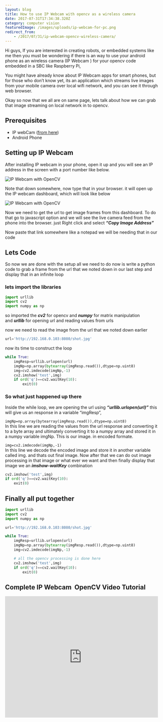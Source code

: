 ```yaml
---
layout: blog
title: How to use IP Webcam with opencv as a wireless camera
date: 2017-07-31T17:34:38.320Z
category: computer vision
featuredImage: /images/uploads/ip-webcam-for-pc.png
redirect_from:
    - /2017/07/31/ip-webcam-opencv-wireless-camera/
---
```


Hi guys, If you are interested in creating robots, or embedded systems like me then you must be wondering if there is an way to use your android phone as an wireless camera (IP Webcam ) for your opencv code embedded in a SBC like Raspberry Pi,

You might have already know about IP Webcam apps for smart phones, but for those who don’t know yet, its an application which streams live images from your mobile camera over local wifi network, and you can see it through web browser.

Okay so now that we all are on same page, lets talk about how we can grab that image streaming on local network in to opencv.

## Prerequisites

-   IP webCam ([from here](https://web.archive.org/web/20201125054759/https://play.google.com/store/apps/details?id=com.pas.webcam&hl=en))
-   Android Phone

## Setting up IP Webcam

After installing IP webcam in your phone, open it up and you will see an IP address in the screen with a port number like below.[](https://web.archive.org/web/20201125054759/https://i2.wp.com/142.93.251.188/wp-content/uploads/2017/07/IP-webcam-android-3.png)

![IP Webcam with OpenCV﻿](/images/uploads/unnamed.webp)

Note that down somewhere, now type that in your browser. it will open up the IP webcam dashboard, which will look like below

![IP Webcam with OpenCV﻿](/images/uploads/unnamed-1-.webp)

Now we need to get the url to get image frames from this dashboard. To do that go to javascript option and we will see the live camera feed from the phone into the browser. just Right click and select **_“Copy Image Address”_**

[](https://web.archive.org/web/20201125054759/https://i2.wp.com/142.93.251.188/wp-content/uploads/2017/07/Screen-Shot-2017-07-30-at-10.30.21-PM.png)

Now paste that link somewhere like a notepad we will be needing that in our code

## Lets Code

So now we are done with the setup all we need to do now is write a python code to grab a frame from the url that we noted down in our last step and display that in an infinite loop

### lets import the libraries

```python
import urllib
import cv2
import numpy as np
```

so imported the **_cv2_** for opencv and **_numpy_** for matrix manipulation and **_urllib_** for opening url and reading values from urls

now we need to read the image from the url that we noted down earlier

```python
url='http://192.168.0.103:8080/shot.jpg'
```

now its time to construct the loop

```python
while True:
    imgResp=urllib.urlopen(url)
    imgNp=np.array(bytearray(imgResp.read()),dtype=np.uint8)
    img=cv2.imdecode(imgNp,-1)
    cv2.imshow('test',img)
    if ord('q')==cv2.waitKey(10):
        exit(0)
```

### So what just happened up there

Inside the while loop, we are opening the url using **_“urllib.urlopen(url)”_** this will give us an response in a variable “imgResp”,

`imgNp=np.array(bytearray(imgResp.read()),dtype=np.uint8)`\
In this line we are reading the values from the url response and converting it to a byte array and ultimately converting it to a numpy array and stored it in a numpy variable imgNp. This is our image. in encoded formate.

`img=cv2.imdecode(imgNp,-1)`\
In this line we decode the encoded image and store it in another variable called img. and thats out final image. Now after that we can do out image processing in that image or what ever we want and then finally display that image we an **_imshow-waitKey_** combination

```python
cv2.imshow('test',img)
if ord('q')==cv2.waitKey(10):
    exit(0)
```

## Finally all put together

```python
import urllib
import cv2
import numpy as np

url='http://192.168.0.103:8080/shot.jpg'

while True:
    imgResp=urllib.urlopen(url)
    imgNp=np.array(bytearray(imgResp.read()),dtype=np.uint8)
    img=cv2.imdecode(imgNp,-1)

    # all the opencv processing is done here
    cv2.imshow('test',img)
    if ord('q')==cv2.waitKey(10):
        exit(0)
```

## Complete IP Webcam  OpenCV Video Tutorial

<iframe width="600" height="400" style="width:100%;" src="https://www.youtube.com/embed/2xcUzXataIk" title="YouTube video player" frameborder="0" allow="accelerometer; autoplay; clipboard-write; encrypted-media; gyroscope; picture-in-picture" allowfullscreen></iframe>
